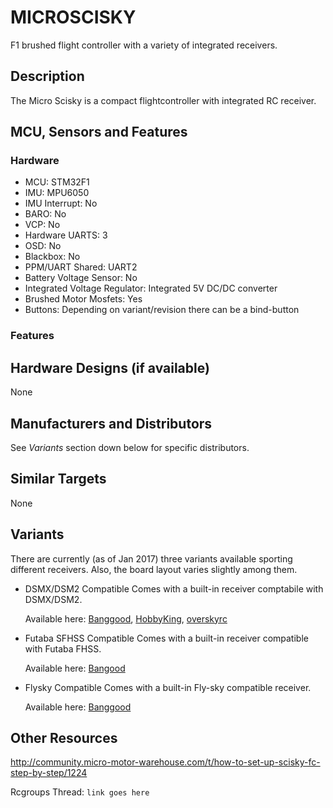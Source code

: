 # MICROSCISKY

F1 brushed flight controller with a variety of integrated receivers.

## Description
The Micro Scisky is a compact flightcontroller with integrated RC receiver. 

## MCU, Sensors and Features

### Hardware
  - MCU: STM32F1
  - IMU: MPU6050
  - IMU Interrupt: No
  - BARO: No
  - VCP: No
  - Hardware UARTS: 3
  - OSD: No
  - Blackbox: No
  - PPM/UART Shared: UART2
  - Battery Voltage Sensor: No
  - Integrated Voltage Regulator: Integrated 5V DC/DC converter
  - Brushed Motor Mosfets: Yes
  - Buttons: Depending on variant/revision there can be a bind-button

### Features

## Hardware Designs (if available)
None

## Manufacturers and Distributors
See *Variants* section down below for specific distributors.

## Similar Targets
None

## Variants
There are currently (as of Jan 2017) three variants available sporting  different receivers. Also, the board layout varies slightly among them.

* DSMX/DSM2 Compatible
  Comes with a built-in receiver comptabile with DSMX/DSM2.

  Available here: [Banggood](http://www.banggood.com/Micro-Scisky-32bits-Brushed-Flight-Control-Board-Based-On-Naze-32-For-Quadcopters-p-1002341.html),
[HobbyKing](http://www.hobbyking.com/hobbyking/store/__86503__Quanum_Pico_32bit_Brushed_Flight_Control_Board.html?strSearch=quanum%20micro),
[overskyrc](http://www.overskyrc.com/micro-scisky-32-bits-brushed-flight-control-board-dsmxdsm2-rx-p-661.html)

* Futaba SFHSS Compatible
  Comes with a built-in receiver compatible with Futaba FHSS.

  Available here: [Bangood](http://www.banggood.com/Micro-Scisky-32bits-Brushed-Flight-Control-Board-Built-in-Futaba-SFHSS-Compatible-RX-For-DIY-Frame-p-1092126.html?rmmds=search)

* Flysky Compatible
  Comes with a built-in Fly-sky compatible receiver.

  Available here: [Banggood](http://www.banggood.com/Micro-Scisky-32bits-Brushed-Flight-Control-Board-Built-in-FlySky-Compatible-RX-For-DIY-Micro-Frame-p-1093312.html?rmmds=search)

## Other Resources
http://community.micro-motor-warehouse.com/t/how-to-set-up-scisky-fc-step-by-step/1224

Rcgroups Thread: `link goes here`